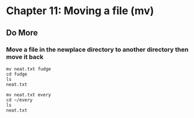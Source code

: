
# Chapter 11: Moving a file (mv)

## Do More

### Move a file in the newplace directory to another directory then move it back

    mv neat.txt fudge
    cd fudge
    ls
    neat.txt
    
    mv neat.txt every
    cd ~/every
    ls
    neat.txt
